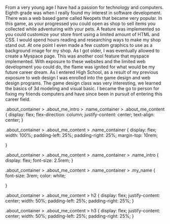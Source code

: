 From a very young age I have had a passion for technology and
computers. Eighth grade was when I really found my interest in
software development. There was a web based game called Neopets that
became very popular. In this game, as your progressed you could open
as shop to sell items you collected while adventuring with your pets.
A feature was implemented so you could customize your store front
using a limited amount of HTML and CSS. I would spend hours reading
and researching ways to make my shop stand out. At one point I even
made a few custom graphics to use as a background image for my shop.
As I got older, I was eventually allowed to create a Myspace page.
This was another cool feature that myspace implemented. With exposure
to these websites and the limited web development you could do, the
flame was ignited for what would be my future career dream. As I
entered High School, as a result of my previous exposure to web design
I was enrolled into the game design and web design programs. The game
design class was very interesting, we learned the basics of 3d
modeling and visual basic. I became the go to person for fixing my
friends computers and have since been in pursuit of entering this
career field.





.about_container > .about_me_intro > .name_container > .about_me_content {
    display: flex;
    flex-direction: column;
    justify-content: center;
    text-align: center;
}

.about_container > .about_me_content > .name_container {
    display: flex;
    width: 100%;
    padding-left: 25%;
    padding-right: 25%;
    margin-top: 10rem;

}

.about_container > .about_me_content > .name_container > .name_intro {
    display: flex;
    font-size: 2.5rem;
}

.about_container > .about_me_content > .name_container > .my_name {
    font-size: 3rem;
    color: white;

}

.about_container > .about_me_content > h2 {
    display: flex;
    justify-content: center;
    width: 50%;
    padding-left: 25%;
    padding-right: 25%;
}

.about_container > .about_me_content > h3 {
    display: flex;
    justify-content: center;
    width: 50%;
    padding-left: 25%;
    padding-right: 25%;
}